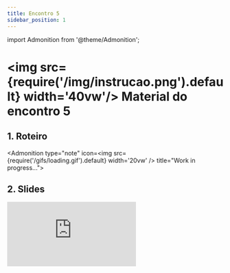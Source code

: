 ```yaml
---
title: Encontro 5
sidebar_position: 1
---
```

import Admonition from '@theme/Admonition';

# <img src={require('/img/instrucao.png').default} width='40vw'/> Material do encontro 5

## 1. Roteiro 
<Admonition 
    type="note" 
    icon=<img src={require('/gifs/loading.gif').default} width='20vw' />
    title="Work in progress...">
</Admonition>

## 2. Slides 

<div style={{ textAlign: 'center' }}>
    <iframe 
        style={{
            display: 'block',
            margin: 'auto',
            width: '100%',
            height: '50vh',
        }}
        src="https://slides.com/rodrigomangoninicola/m8-ec-encontro-5/fullscreen"
        frameborder="0" 
        allowFullScreen>
    </iframe>
</div>
